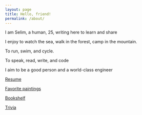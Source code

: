 ```yaml
---
layout: page
title: Hello, friend!
permalink: /about/
---
```


I am Selim, a human, 25, writing here to learn and share

I enjoy to watch the sea, walk in the forest, camp in the mountain. 

To run, swim, and cycle. 

To speak, read, write, and code

I aim to be a good person and a world-class engineer


[Resume](/resume)

[Favorite paintings](https://artsandculture.google.com/favorite/group/lwICDYo8WqCBLQ)

[​Bookshelf​](https://www.goodreads.com/review/list/24616331-selim?order=d&shelf=read&sort=avg_rating) 

[Trivia](/trivia)
